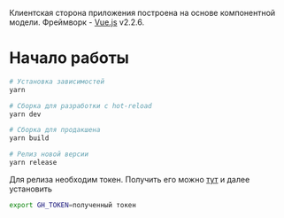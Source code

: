 Клиентская сторона приложения построена на основе компонентной модели.
Фреймворк - [Vue.js](https://ru.vuejs.org) v2.2.6.  

# Начало работы

``` bash
# Установка зависимостей
yarn

# Сборка для разработки с hot-reload
yarn dev

# Сборка для продакшена
yarn build

# Релиз новой версии
yarn release
```

Для релиза необходим токен. Получить его можно [тут](https://github.com/settings/tokens/new) и далее установить
``` bash
export GH_TOKEN=полученный токен
```